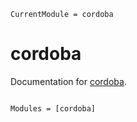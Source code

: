 ```@meta
CurrentModule = cordoba
```

# cordoba

Documentation for [cordoba](https://github.com/sdwhardy/cordoba.jl).

```@index
```

```@autodocs
Modules = [cordoba]
```
